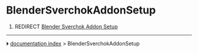 # BlenderSverchokAddonSetup
1.  REDIRECT [Blender Sverchok Addon Setup](Blender_Sverchok_Addon_Setup.md)



---
⏵ [documentation index](../README.md) > BlenderSverchokAddonSetup
